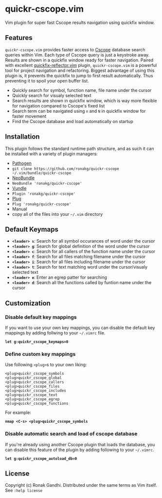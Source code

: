 # quickr-cscope.vim
Vim plugin for super fast Cscope results navigation using quickfix window.

## Features
`quickr-cscope.vim` provides faster access to [Cscope](http://cscope.sourceforge.net/) database search queries within Vim. Each type of Cscope query is just a keystroke away. Results are shown in a quickfix window ready for faster navigation. Paired with excellent [quickfix-reflector.vim](https://github.com/stefandtw/quickfix-reflector.vim) plugin, `quickr-cscope.vim` is a powerful tool for project navigation and refactoring. Biggest advantage of using this plugin is, it prevents the quickfix to jump to first result automatically. Thus preventing it to spoil your open buffer list.

* Quickly search for symbol, function name, file name under the cursor
* Quickly search for visualy selected text
* Search results are shown in quickfix window, which is way more flexible for navigation compared to Cscope's fixed list
* Search term can be navigated using `n` and `N` in quickfix window for faster movement
* Find the Cscope database and load automatically on startup

## Installation

This plugin follows the standard runtime path structure, and as such it can be installed with a variety of plugin managers:

*  [Pathogen](https://github.com/tpope/vim-pathogen)
  *  `git clone https://github.com/ronakg/quickr-cscope ~/.vim/bundle/quickr-cscope`
*  [NeoBundle](https://github.com/Shougo/neobundle.vim)
  *  `NeoBundle 'ronakg/quickr-cscope'`
*  [Vundle](https://github.com/gmarik/vundle)
  *  `Plugin 'ronakg/quickr-cscope'`
*  [Plug](https://github.com/junegunn/vim-plug)
  *  `Plug 'ronakg/quickr-cscope'`
*  Manual
  *  copy all of the files into your `~/.vim` directory

## Default Keymaps

* **`<leader> s`**: Search for all symbol occurances of word under the cursor
* **`<leader> g`**: Search for global definition of the word under the cursor
* **`<leader> c`**: Search for all callers of the function name under the cursor
* **`<leader> f`**: Search for all files matching filename under the cursor
* **`<leader> i`**: Search for all files including filename under the cursor
* **`<leader> t`**: Search for text matching word under the cursor/visualy selected text
* **`<leader> e`**: Enter an egrep patter for searching
* **`<leader> d`**: Search all the functions called by funtion name under the cursor

## Customization

### Disable default key mappings
If you want to use your own key mappings, you can disable the default key mappings by adding follwing to your `~/.vimrc` file.

**`let g:quickr_cscope_keymaps=0`**

### Define custom key mappings

Use following `<plug>`s to your own liking:

    <plug>quickr_cscope_symbols
    <plug>quickr_cscope_global
    <plug>quickr_cscope_callers
    <plug>quickr_cscope_files
    <plug>quickr_cscope_includes
    <plug>quickr_cscope_text
    <plug>quickr_cscope_egrep
    <plug>quickr_cscope_functions

For example:

**`nmap <C-s> <plug>quickr_cscope_symbols`**

### Disable automatic search and load of cscope database
If you're already using another Cscope plugin that loads the database, you can disable this feature of the plugin by adding following to your `~/.vimrc`.

**`let g:quickr_cscope_autoload_db=0`**

## License
Copyright (c) Ronak Gandhi. Distributed under the same terms as Vim itself. See
`:help license`
